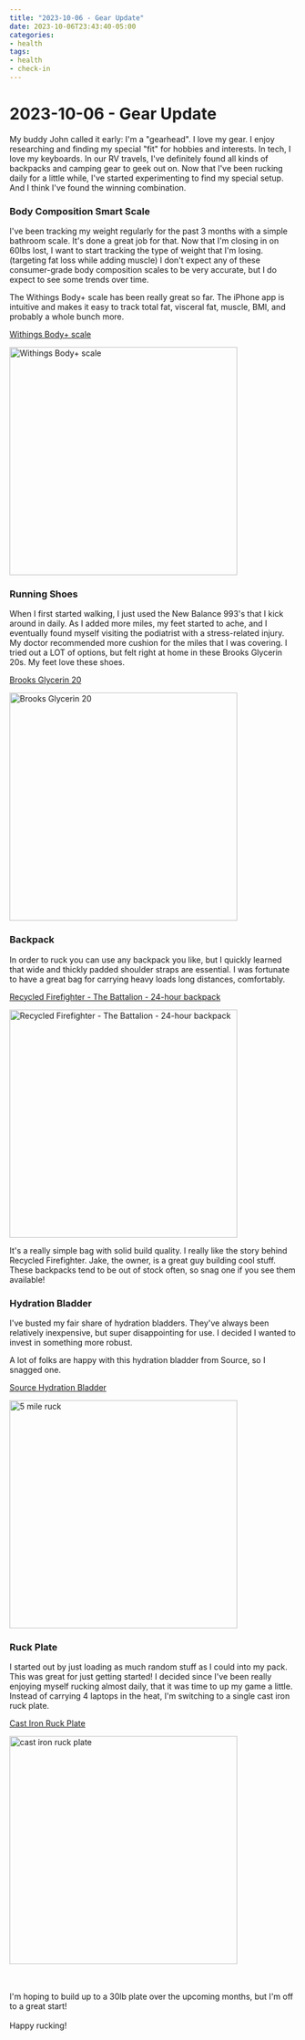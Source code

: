 ```yaml
---
title: "2023-10-06 - Gear Update"
date: 2023-10-06T23:43:40-05:00
categories:
- health
tags:
- health
- check-in
---
```


# 2023-10-06 - Gear Update

My buddy John called it early: I'm a "gearhead". I love my gear.  I enjoy researching and finding my special "fit" for hobbies and interests. In tech, I love my keyboards.  In our RV travels, I've definitely found all kinds of backpacks and camping gear to geek out on.  Now that I've been rucking daily for a little while, I've started experimenting to find my special setup.  And I think I've found the winning combination.

### Body Composition Smart Scale

I've been tracking my weight regularly for the past 3 months with a simple bathroom scale.  It's done a great job for that.  Now that I'm closing in on 60lbs lost, I want to start tracking the type of weight that I'm losing.  (targeting fat loss while adding muscle)  I don't expect any of these consumer-grade body composition scales to be very accurate, but I do expect to see some trends over time.

The Withings Body+ scale has been really great so far.  The iPhone app is intuitive and makes it easy to track total fat, visceral fat, muscle, BMI, and probably a whole bunch more.

<p>
<a href="https://www.bestbuy.com/site/withings-body-smart-advanced-body-composition-smart-wi-fi-scale-black/6541711.p?skuId=6541711">Withings Body+ scale</a>

<a href="https://www.bestbuy.com/site/withings-body-smart-advanced-body-composition-smart-wi-fi-scale-black/6541711.p?skuId=6541711"><img src="/images/2023-10-07-withings-smart-scale.jpg" alt="Withings Body+ scale" width="400" /></a>
</p>

### Running Shoes

When I first started walking, I just used the New Balance 993's that I kick around in daily.  As I added more miles, my feet started to ache, and I eventually found myself visiting the podiatrist with a stress-related injury.  My doctor recommended more cushion for the miles that I was covering.  I tried out a LOT of options, but felt right at home in these Brooks Glycerin 20s.  My feet love these shoes.

<p>
<a href="https://www.dickssportinggoods.com/p/brooks-mens-glycerin-20-running-shoes-22bromglycrn20blkmnsa/22bromglycrn20blkmnsa">Brooks Glycerin 20</a>

<a href="https://www.dickssportinggoods.com/p/brooks-mens-glycerin-20-running-shoes-22bromglycrn20blkmnsa/22bromglycrn20blkmnsa"><img src="/images/2023-10-07-brooks-glycerin-20.png" alt="Brooks Glycerin 20" width="400" /></a>
</p>

### Backpack

In order to ruck you can use any backpack you like, but I quickly learned that wide and thickly padded shoulder straps are essential.  I was fortunate to have a great bag for carrying heavy loads long distances, comfortably.

<p>
<a href="https://recycledfirefighter.com/products/24-hour-backpack">Recycled Firefighter - The Battalion - 24-hour backpack</a>

<a href="https://recycledfirefighter.com/products/24-hour-backpack"><img src="/images/2023-10-07-recycled-firefighter-ruck.jpg" alt="Recycled Firefighter - The Battalion - 24-hour backpack" width="400" /></a>
</p>

It's a really simple bag with solid build quality.  I really like the story behind Recycled Firefighter.  Jake, the owner, is a great guy building cool stuff.  These backpacks tend to be out of stock often, so snag one if you see them available!

### Hydration Bladder

I've busted my fair share of hydration bladders.  They've always been relatively inexpensive, but super disappointing for use.  I
decided I wanted to invest in something more robust.

A lot of folks are happy with this hydration bladder from Source, so I snagged one.

<p>
<a href="https://a.co/d/hPUEUtM">Source Hydration Bladder</a>

<a href="https://a.co/d/hPUEUtM"><img src="/images/2023-10-06-source-hydration-bladder.png" alt="5 mile ruck" width="400" /></a>
</p>

### Ruck Plate

I started out by just loading as much random stuff as I could into my pack.  This was great for just getting started!  I decided since I've been really enjoying myself rucking almost daily, that it was time to up my game a little.  Instead of carrying 4 laptops in the heat, I'm switching to a single cast iron ruck plate.

<p>
<a href="https://a.co/d/5lTdPnz">Cast Iron Ruck Plate</a>

<a href="https://a.co/d/5lTdPnz"><img src="/images/2023-10-06--20-pound-ruck-plate.jpg" alt="cast iron ruck plate" width="400" /></a>
</p>



<br/>
<br/>
I'm hoping to build up to a 30lb plate over the upcoming months, but I'm off to a great start!
<br/>
<br/>
Happy rucking!
